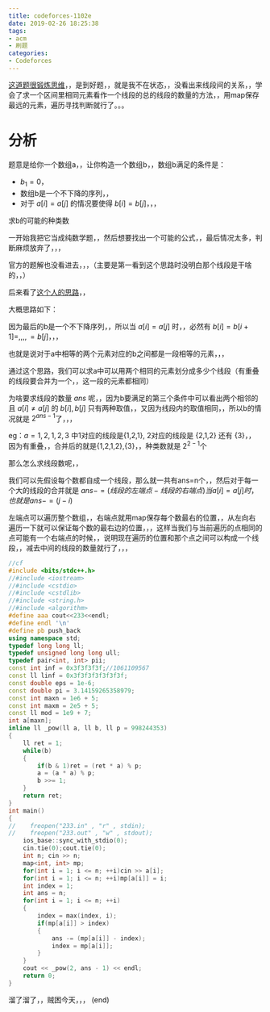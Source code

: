 ```yaml
---
title: codeforces-1102e
date: 2019-02-26 18:25:38
tags:
- acm
- 刷题
categories:
- Codeforces
---
```


[这道题很锻炼思维](https://codeforces.com/problemset/problem/1102/E)，，是到好题，，就是我不在状态，，没看出来线段间的关系，，学会了求一个区间里相同元素看作一个线段的总的线段的数量的方法，，用map保存最远的元素，遍历寻找判断就行了。。。

<!-- more -->

# 分析

题意是给你一个数组a，，让你构造一个数组b，，数组b满足的条件是：

+ $b_1=0$，
+ 数组b是一个不下降的序列，，
+ 对于 $a[i]=a[j]$ 的情况要使得 $b[i]=b[j]$，，，

求b的可能的种类数

一开始我把它当成纯数学题，，然后想要找出一个可能的公式，，最后情况太多，判断麻烦放弃了，，，

官方的题解也没看进去，，，（主要是第一看到这个思路时没明白那个线段是干啥的，，）

后来看了[这个人的思路](https://zhanghuimeng.github.io/post/codeforces-1102e-monotonic-renumeration/)，，

大概思路如下：

因为最后的b是一个不下降序列，，所以当 $a[i]=a[j]$ 时，，必然有 $b[i]=b[i+1]=,,,,=b[j]$，，，

也就是说对于a中相等的两个元素对应的b之间都是一段相等的元素，，，

通过这个思路，我们可以求a中可以用两个相同的元素划分成多少个线段（有重叠的线段要合并为一个，，这一段的元素都相同）

为啥要求线段的数量 $ans$ 呢，，因为b要满足的第三个条件中可以看出两个相邻的且 $a[i] \ne a[j]$ 的 $b[i],b[j]$ 只有两种取值，，又因为线段内的取值相同，，所以b的情况就是 $2^{ans-1}$了，，，

eg：$a={1,2,1,2,3}$ 中1对应的线段是{1,2,1}, 2对应的线段是 {2,1,2} 还有 {3}，，因为有重叠，，合并后的就是{1,2,1,2},{3}，，种类数就是 $2^{2-1}$个

那么怎么求线段数呢，，

我们可以先假设每个数都自成一个线段，那么就一共有ans=n个，，然后对于每一个大的线段的合并就是 $ans-=(线段的左端点-线段的右端点)当a[i]=a[j]时，也就是ans-=(j-i)$

左端点可以遍历整个数组，，右端点就用map保存每个数最右的位置，，从左向右遍历一下就可以保证每个数的最右边的位置，，，这样当我们与当前遍历的点相同的点可能有一个右端点的时候，，说明现在遍历的位置和那个点之间可以构成一个线段，，减去中间的线段的数量就行了，，，

```cpp
//cf
#include <bits/stdc++.h>
//#include <iostream>
//#include <cstdio>
//#include <cstdlib>
//#include <string.h>
//#include <algorithm>
#define aaa cout<<233<<endl;
#define endl '\n'
#define pb push_back
using namespace std;
typedef long long ll;
typedef unsigned long long ull;
typedef pair<int, int> pii;
const int inf = 0x3f3f3f3f;//1061109567
const ll linf = 0x3f3f3f3f3f3f3f;
const double eps = 1e-6;
const double pi = 3.14159265358979;
const int maxn = 1e6 + 5;
const int maxm = 2e5 + 5;
const ll mod = 1e9 + 7;
int a[maxn];
inline ll _pow(ll a, ll b, ll p = 998244353)
{
    ll ret = 1;
    while(b)
    {
        if(b & 1)ret = (ret * a) % p;
        a = (a * a) % p;
        b >>= 1;
    }
    return ret;
}
int main()
{
//    freopen("233.in" , "r" , stdin);
//    freopen("233.out" , "w" , stdout);
    ios_base::sync_with_stdio(0);
    cin.tie(0);cout.tie(0);
    int n; cin >> n;
    map<int, int> mp;
    for(int i = 1; i <= n; ++i)cin >> a[i];
    for(int i = 1; i <= n; ++i)mp[a[i]] = i;
    int index = 1;
    int ans = n;
    for(int i = 1; i <= n; ++i)
    {
        index = max(index, i);
        if(mp[a[i]] > index)
        {
            ans -= (mp[a[i]] - index);
            index = mp[a[i]];
        }
    }
    cout << _pow(2, ans - 1) << endl;
    return 0;
}
```
溜了溜了，，贼困今天，，，
(end)